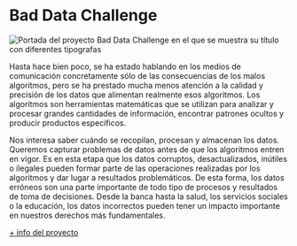 # Bad Data Challenge

![Portada del proyecto Bad Data Challenge en el que se muestra su título con diferentes tipografas](https://www.medialab-prado.es/sites/default/files/styles/imagenes_medianas/public/2018-08/ComingSoon.jpeg?itok=G3VjO8Yw "Bad Data Challenge")

Hasta hace bien poco, se ha estado hablando en los medios de comunicación concretamente sólo de las consecuencias de los malos algoritmos, pero se ha prestado mucha menos atención a la calidad y precisión de los datos que alimentan realmente esos algoritmos. Los algoritmos son herramientas matemáticas que se utilizan para analizar y procesar grandes cantidades de información, encontrar patrones ocultos y producir productos específicos.

Nos interesa saber cuándo se recopilan, procesan y almacenan los datos. Queremos capturar problemas de datos antes de que los algoritmos entren en vigor. Es en esta etapa que los datos corruptos, desactualizados, inútiles o ilegales pueden formar parte de las operaciones realizadas por los algoritmos y dar lugar a resultados problemáticos. De esta forma, los datos erróneos son una parte importante de todo tipo de procesos y resultados de toma de decisiones. Desde la banca hasta la salud, los servicios sociales o la educación, los datos incorrectos pueden tener un impacto importante en nuestros derechos más fundamentales.

[+ info del proyecto](https://www.medialab-prado.es/proyectos/bad-data-challenge)
